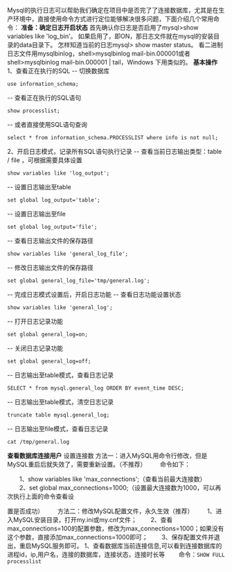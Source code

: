 Mysql的执行日志可以帮助我们确定在项目中是否完了了连接数据库，尤其是在生产环境中，直接使用命令方式进行定位能够解决很多问题，下面介绍几个常用命令：
**准备：确定日志开启状态**
首先确认你日志是否启用了mysql>show variables like 'log_bin'。
如果启用了，即ON，那日志文件就在mysql的安装目录的data目录下。
怎样知道当前的日志mysql> show master status。
看二进制日志文件用mysqlbinlog，shell>mysqlbinlog mail-bin.000001或者shell>mysqlbinlog mail-bin.000001 | tail，Windows 下用类似的。
**基本操作**
1、查看正在执行的SQL
-- 切换数据库

```
use information_schema;
```

-- 查看正在执行的SQL语句

```
show processlist;
```

-- 或者直接使用SQL语句查询

```
select * from information_schema.PROCESSLIST where info is not null;
```

2、开启日志模式，记录所有SQL语句执行记录
-- 查看当前日志输出类型：table / file ，可根据需要具体设置

```
show variables like 'log_output';
```

-- 设置日志输出至table

```
set global log_output='table';
```

-- 设置日志输出至file

```
set global log_output='file';
```

-- 查看日志输出文件的保存路径

```
show variables like 'general_log_file';
```

-- 修改日志输出文件的保存路径

```
set global general_log_file='tmp/general.log';
```

-- 完成日志模式设置后，开启日志功能
-- 查看日志功能设置状态

```
show variables like 'general_log';
```

-- 打开日志记录功能

```
set global general_log=on;
```

-- 关闭日志记录功能

```
set global general_log=off;
```

-- 日志输出至table模式，查看日志记录

```
SELECT * from mysql.general_log ORDER BY event_time DESC;
```

-- 日志输出至table模式，清空日志记录

```
truncate table mysql.general_log;
```

-- 日志输出至file模式，查看日志记录

```
cat /tmp/general.log
```
**查看数据库连接用户**
设置连接数
方法一：进入MySQL用命令行修改，但是MySQL重启后就失效了，需要重新设置。（不推荐）
　　命令如下：

　　1、show variables like 'max_connections';（查看当前最大连接数）
　　2、set global max_connections=1000;（设置最大连接数为1000，可以再次执行上面的命令查看设

置是否成功）
　　方法二：修改MySQL配置文件，永久生效（推荐）
　　1、进入MySQL安装目录，打开my.ini或my.cnf文件；
　　2、查看max_connections=100的配置参数，修改为max_connections=1000；如果没有这个参数，直接添加max_connections=1000即可；
　　3、保存配置文件并退出，重启MySQL服务即可。
1、查看数据库当前连接信息,可以看到连接数据库的进程id，ip,用户名，连接的数据库，连接状态，连接时长等
　　命令：`SHOW FULL processlist`

